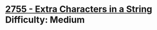 # [2755 - Extra Characters in a String](https://leetcode.com/problems/extra-characters-in-a-string/) </br> Difficulty: Medium